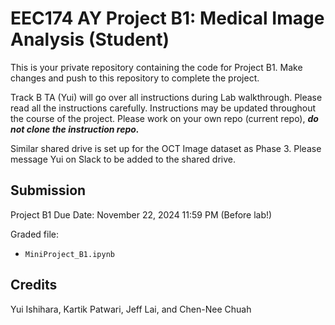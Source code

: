 # EEC174 AY Project B1: Medical Image Analysis (Student)

This is your private repository containing the code for Project B1. Make changes and push to this repository to complete the project.

Track B TA (Yui) will go over all instructions during Lab walkthrough. Please read all the instructions carefully. Instructions may be updated throughout the course of the project.
Please work on your own repo (current repo), ***do not clone the instruction repo.***

Similar shared drive is set up for the OCT Image dataset as Phase 3. Please message Yui on Slack to be added to the shared drive.


## Submission

Project B1 Due Date: November 22, 2024 11:59 PM (Before lab!)

Graded file:
- ```MiniProject_B1.ipynb```

## Credits
Yui Ishihara, Kartik Patwari, Jeff Lai, and Chen-Nee Chuah
